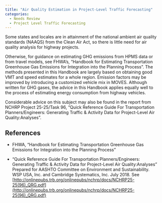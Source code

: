 ```yaml
---
title: "Air Quality Estimation in Project-Level Traffic Forecasting"
categories:
  - Needs Review
  - Project Level Traffic Forecasting
---
```


Some states and locales are in attainment of the national ambient air quality standards (NAAQS) from the Clean Air Act, so there is little need for air quality analysis for highway projects.

Otherwise, for guidance on estimating GHG emissions from HPMS data or from travel models, see FHWA’s, “Handbook for Estimating Transportation Greenhouse Gas Emissions for Integration into the Planning Process”. The methods presented in this Handbook are largely based on obtaining good VMT and speed estimates for a whole region. Emission factors may be improved by introducing a customized vehicle mix in MOVES. Although written for GHG gases, the advice in this Handbook applies equally well to the process of estimating energy consumption from highway vehicles.

Considerable advice on this subject may also be found in the report from NCHRP Project 25-25/Task 96, “Quick Reference Guide For Transportation Planners/Engineers:  Generating Traffic & Activity Data for Project-Level Air Quality:Analyses”.

## References

- FHWA, “Handbook for Estimating Transportation Greenhouse Gas Emissions for Integration into the Planning Process”

- “Quick Reference Guide For Transportation Planners/Engineers:  Generating Traffic & Activity Data for Project-Level Air Quality:Analyses”  Prepared for AASHTO Committee on Environment and Sustainability. WSP USA, Inc. and Cambridge Systematics, Inc.  July 2018. See  [http://onlinepubs.trb.org/onlinepubs/nchrp/docs/NCHRP25-25(96)_QRG.pdf](http://onlinepubs.trb.org/onlinepubs/nchrp/docs/NCHRP25-25(96)_QRG.pdf)
